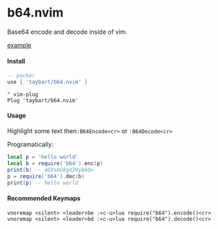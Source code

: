 # b64.nvim

Base64 encode and decode inside of vim.

[example](https://user-images.githubusercontent.com/3513897/131199698-4001809a-bbf3-45cc-a8c4-7742483ff632.mp4)


#### Install

```lua
-- packer
use { 'taybart/b64.nvim' }
```

```vim
" vim-plug
Plug 'taybart/b64.nvim'
```

#### Usage

Highlight some text then`:B64Encode<cr>` or `:B64Decode<cr>`

Programatically:

```lua
local p = 'hello world'
local b = require('b64').enc(p)
print(b) -- aGVsbG8gd29ybGQ=
p = require('b64').dec(b)
print(p) -- hello world
```


#### Recommended Keymaps

```vim
vnoremap <silent> <leader>be :<c-u>lua require("b64").encode()<cr>
vnoremap <silent> <leader>bd :<c-u>lua require("b64").decode()<cr>
```
